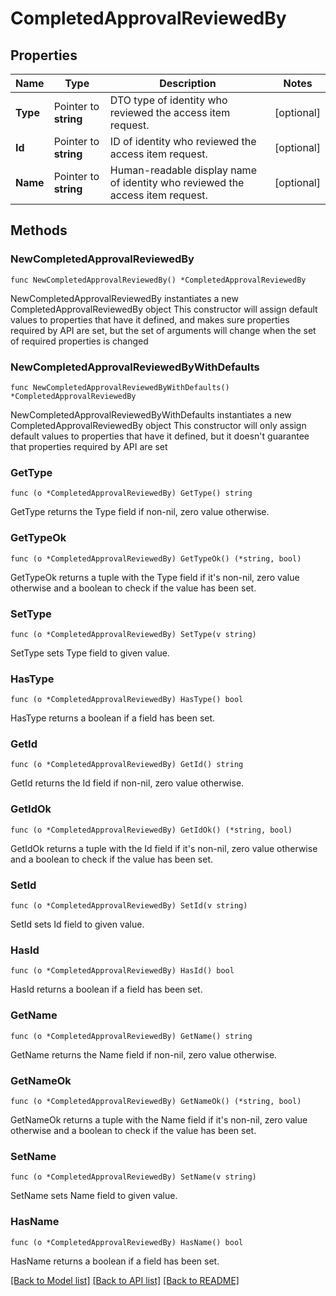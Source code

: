 # CompletedApprovalReviewedBy

## Properties

Name | Type | Description | Notes
------------ | ------------- | ------------- | -------------
**Type** | Pointer to **string** | DTO type of identity who reviewed the access item request. | [optional] 
**Id** | Pointer to **string** | ID of identity who reviewed the access item request. | [optional] 
**Name** | Pointer to **string** | Human-readable display name of identity who reviewed the access item request. | [optional] 

## Methods

### NewCompletedApprovalReviewedBy

`func NewCompletedApprovalReviewedBy() *CompletedApprovalReviewedBy`

NewCompletedApprovalReviewedBy instantiates a new CompletedApprovalReviewedBy object
This constructor will assign default values to properties that have it defined,
and makes sure properties required by API are set, but the set of arguments
will change when the set of required properties is changed

### NewCompletedApprovalReviewedByWithDefaults

`func NewCompletedApprovalReviewedByWithDefaults() *CompletedApprovalReviewedBy`

NewCompletedApprovalReviewedByWithDefaults instantiates a new CompletedApprovalReviewedBy object
This constructor will only assign default values to properties that have it defined,
but it doesn't guarantee that properties required by API are set

### GetType

`func (o *CompletedApprovalReviewedBy) GetType() string`

GetType returns the Type field if non-nil, zero value otherwise.

### GetTypeOk

`func (o *CompletedApprovalReviewedBy) GetTypeOk() (*string, bool)`

GetTypeOk returns a tuple with the Type field if it's non-nil, zero value otherwise
and a boolean to check if the value has been set.

### SetType

`func (o *CompletedApprovalReviewedBy) SetType(v string)`

SetType sets Type field to given value.

### HasType

`func (o *CompletedApprovalReviewedBy) HasType() bool`

HasType returns a boolean if a field has been set.

### GetId

`func (o *CompletedApprovalReviewedBy) GetId() string`

GetId returns the Id field if non-nil, zero value otherwise.

### GetIdOk

`func (o *CompletedApprovalReviewedBy) GetIdOk() (*string, bool)`

GetIdOk returns a tuple with the Id field if it's non-nil, zero value otherwise
and a boolean to check if the value has been set.

### SetId

`func (o *CompletedApprovalReviewedBy) SetId(v string)`

SetId sets Id field to given value.

### HasId

`func (o *CompletedApprovalReviewedBy) HasId() bool`

HasId returns a boolean if a field has been set.

### GetName

`func (o *CompletedApprovalReviewedBy) GetName() string`

GetName returns the Name field if non-nil, zero value otherwise.

### GetNameOk

`func (o *CompletedApprovalReviewedBy) GetNameOk() (*string, bool)`

GetNameOk returns a tuple with the Name field if it's non-nil, zero value otherwise
and a boolean to check if the value has been set.

### SetName

`func (o *CompletedApprovalReviewedBy) SetName(v string)`

SetName sets Name field to given value.

### HasName

`func (o *CompletedApprovalReviewedBy) HasName() bool`

HasName returns a boolean if a field has been set.


[[Back to Model list]](../README.md#documentation-for-models) [[Back to API list]](../README.md#documentation-for-api-endpoints) [[Back to README]](../README.md)


